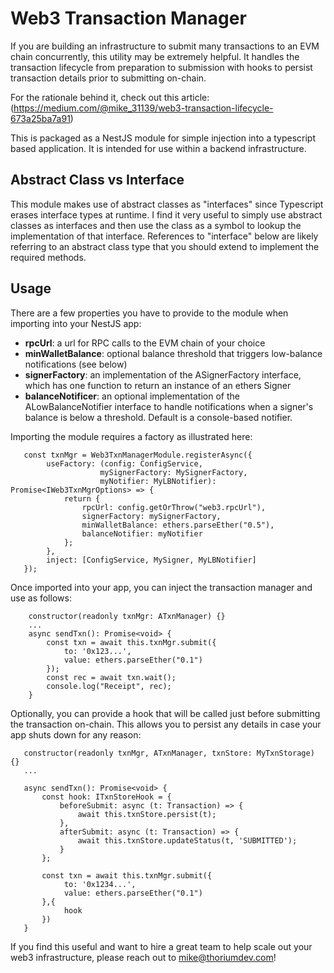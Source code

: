 # Web3 Transaction Manager

If you are building an infrastructure to submit many transactions to an EVM chain concurrently, this utility may be extremely helpful. It handles the transaction lifecycle from preparation to submission with hooks to persist transaction details prior to submitting on-chain.

For the rationale behind it, check out this article: (https://medium.com/@mike_31139/web3-transaction-lifecycle-673a25ba7a91)

This is packaged as a NestJS module for simple injection into a typescript based application. It is intended for use within a backend infrastructure.

## Abstract Class vs Interface

This module makes use of abstract classes as "interfaces" since Typescript erases interface types at runtime. I find it very useful to simply use abstract classes as interfaces and then use the class as a symbol to lookup the implementation of that interface. References to "interface" below are likely referring to an abstract class type that you should extend to implement the required methods.

## Usage

There are a few properties you have to provide to the module when importing into your NestJS app:
* **rpcUrl**: a url for RPC calls to the EVM chain of your choice
* **minWalletBalance**: optional balance threshold that triggers low-balance notifications (see below)
* **signerFactory**: an implementation of the ASignerFactory interface, which has one function to return an instance of an ethers Signer
* **balanceNotificer**: an optional implementation of the ALowBalanceNotifier interface to handle notifications when a signer's balance is below a threshold. Default is a console-based notifier.

Importing the module requires a factory as illustrated here:
```
   const txnMgr = Web3TxnManagerModule.registerAsync({
        useFactory: (config: ConfigService, 
                    mySignerFactory: MySignerFactory, 
                    myNotifier: MyLBNotifier): Promise<IWeb3TxnMgrOptions> => {
            return {
                rpcUrl: config.getOrThrow("web3.rpcUrl"),
                signerFactory: mySignerFactory,
                minWalletBalance: ethers.parseEther("0.5"),
                balanceNotifier: myNotifier
            };
        },
        inject: [ConfigService, MySigner, MyLBNotifier]
   });
```

Once imported into your app, you can inject the transaction manager and use as follows:
```
    constructor(readonly txnMgr: ATxnManager) {}
    ...
    async sendTxn(): Promise<void> {
        const txn = await this.txnMgr.submit({
            to: '0x123...',
            value: ethers.parseEther("0.1")
        });
        const rec = await txn.wait();
        console.log("Receipt", rec);
    }
```

Optionally, you can provide a hook that will be called just before submitting the transaction on-chain. This allows you to persist any details in case your app shuts down for any reason:
```
   constructor(readonly txnMgr, ATxnManager, txnStore: MyTxnStorage) {}
   ...

   async sendTxn(): Promise<void> {
       const hook: ITxnStoreHook = {
           beforeSubmit: async (t: Transaction) => {
               await this.txnStore.persist(t);
           },
           afterSubmit: async (t: Transaction) => {
               await this.txnStore.updateStatus(t, 'SUBMITTED');
           }
       };

       const txn = await this.txnMgr.submit({
            to: '0x1234...',
            value: ethers.parseEther("0.1")
       },{
            hook
       })
   }
```

If you find this useful and want to hire a great team to help scale out your web3 infrastructure, please reach out to mike@thoriumdev.com!



  
